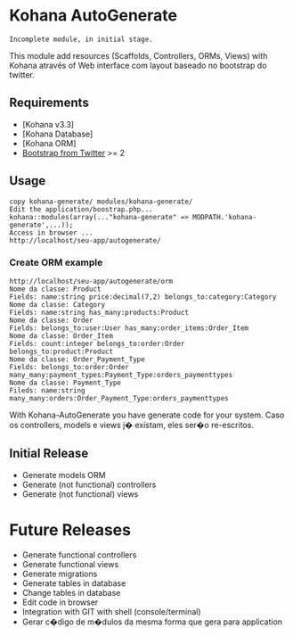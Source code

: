 # Kohana AutoGenerate

	Incomplete module, in initial stage.

This module add resources (Scaffolds, Controllers, ORMs, Views) with Kohana através of Web interface com layout baseado no bootstrap do twitter.

## Requirements

* [Kohana v3.3]
* [Kohana Database]
* [Kohana ORM]
* [Bootstrap from Twitter](http://twitter.github.com/bootstrap/) >= 2

## Usage

	copy kohana-generate/ modules/kohana-generate/
	Edit the application/boostrap.php...
	kohana::modules(array(..."kohana-generate" => MODPATH.'kohana-generate',...));
	Access in browser ...
	http://localhost/seu-app/autogenerate/


### Create ORM example

	http://localhost/seu-app/autogenerate/orm
	Nome da classe: Product
	Fields: name:string price:decimal(7,2) belongs_to:category:Category
	Nome da classe: Category
	Fields: name:string has_many:products:Product
	Nome da classe: Order
	Fields: belongs_to:user:User has_many:order_items:Order_Item
	Nome da classe: Order_Item
	Fields: count:integer belongs_to:order:Order belongs_to:product:Product
	Nome da classe: Order_Payment_Type
	Fields: belongs_to:order:Order many_many:payment_types:Payment_Type:orders_paymenttypes
	Nome da classe: Payment_Type
	Fileds: name:string many_many:orders:Order_Payment_Type:orders_paymenttypes


With Kohana-AutoGenerate you have generate code for your system. Caso os controllers, models e views j� existam, eles ser�o re-escritos.

## Initial Release

* Generate models ORM
* Generate (not functional) controllers
* Generate (not functional) views

# Future Releases

* Generate functional controllers
* Generate functional views
* Generate migrations
* Generate tables in database
* Change tables in database
* Edit code in browser
* Integration with GIT with shell (console/terminal)
* Gerar c�digo de m�dulos da mesma forma que gera para application
